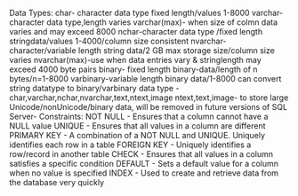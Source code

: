 Data Types:
char- character data type fixed length/values 1-8000
varchar-character data type,length varies
varchar(max)- when size of colmn data varies and may exceed 8000
nchar-character data type /fixed length stringdata/values 1-4000/column size consistent
nvarchar-character/variable length string data/2 GB max storage size/column size varies
nvarchar(max)-use when data entries vary & stringlength may exceed 4000 byte pairs
binary- fixed length binary-data/length of n bytes/n=1-8000
varbinary-variable length binary data/1-8000
can convert string datatype to binary/varbinary data type -char,varchar,nchar,nvarchar,text,ntext,image
ntext,text,image- to store large Unicode/nonUnicode/binary data, will be removed in future versions of SQL Server-
Constraints:
NOT NULL - Ensures that a column cannot have a NULL value
UNIQUE - Ensures that all values in a column are different
PRIMARY KEY - A combination of a NOT NULL and UNIQUE. Uniquely identifies each row in a table
FOREIGN KEY - Uniquely identifies a row/record in another table
CHECK - Ensures that all values in a column satisfies a specific condition
DEFAULT - Sets a default value for a column when no value is specified
INDEX - Used to create and retrieve data from the database very quickly

